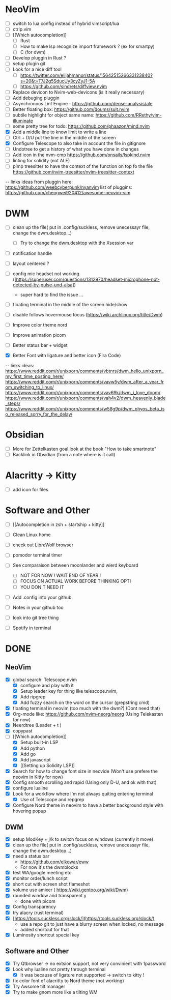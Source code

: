 # NeoVim
- [ ] switch to lua config instead of hybrid vimscript/lua 
- [ ] ctrlp.vim
- [ ] [[Which autocompletion]]
	- [ ] Rust
    - [ ] How to make lsp recognize import framework ? (ex for smartpy) 
    - [ ] C (for dwm)
- [ ] Develop pluggin in Rust ? 
- [ ] setup plugin git 
- [ ] Look for a nice diff tool 
    - [ ] https://twitter.com/elijahmanor/status/1564251526633123840?s=20&t=T7J2g5SducUy3cyZyJ1-5A
    - [ ] https://github.com/sindrets/diffview.nvim
- [ ] Replace devicon to Nvim-web-devicons (is it really necessary)
- [ ] Add debuging pluggin 
- [ ] Asynchronous Lint Engine - https://github.com/dense-analysis/ale
- [ ] Better floating box: https://github.com/doums/suit.nvim
- [ ] subtile highlight for object same name: https://github.com/RRethy/vim-illuminate
- [ ] some pretty tree for todo: https://github.com/phaazon/mind.nvim
- [x] Add a middle line to know limit to write a line
- [ ] Ctrl + D/U put the line in the middle of the screen 
- [x] Configure Telescope to also take in account the file in gitignore
- [ ] Undotree to get a history of what you have done in changes 
- [ ] Add icon in the nvm-cmp https://github.com/onsails/lspkind.nvim
- [ ] linting for solidity (not ALE)
- [ ] pimp treesitter to have the context of the function on top fo the file https://github.com/nvim-treesitter/nvim-treesitter-context

-- links
ideas from pluggin here: https://github.com/weebcyberpunk/nyanvim
list of pluggins: https://github.com/chengwei920412/awesome-neovim-vim

# DWM

- [ ] clean up the file( put in .config/suckless, remove unecessayr file, change the dwm.desktop…)
    - [ ] Try to change the dwm.desktop with the Xsession var
- [ ] notification handle
- [ ] layout centered ?
- [ ] config mic headset not working 
        ([https://superuser.com/questions/1312970/headset-microphone-not-detected-by-pulse-und-alsa])
    - super hard to find the issue ...
- [ ] floating terminal in the middle of the screen hide/show
- [ ] disable follows hovermouse focus (https://wiki.archlinux.org/title/Dwm)
- [ ] Improve color theme nord 
- [ ] Improve animation picom
- [ ] Better status bar + widget
- [x] Better Font with ligature and better icon (Fira Code)


-- links ideas:
https://www.reddit.com/r/unixporn/comments/vbtnrs/dwm_hello_unixporn_my_first_time_posting_here/
https://www.reddit.com/r/unixporn/comments/vavw5y/dwm_after_a_year_from_switching_to_linux/
https://www.reddit.com/r/unixporn/comments/vav69k/dwm_i_love_doom/
https://www.reddit.com/r/unixporn/comments/vah4v2/dwm_heavenly_blade_steps/
https://www.reddit.com/r/unixporn/comments/w58g9p/dwm_phyos_beta_iso_released_sorry_for_the_delay/

# Obsidian
- [ ] More for Zettelkasten goal look at the book "How to take smartnote"
- [ ] Backlink in Obsidian (from a note where is it call)

# Alacritty -> Kitty
- [ ] add icon for files 

# Software and Other
- [ ] [[Autocompletion in zsh + startship + kitty]]
- [ ] Clean Linux home
- [ ] check out LibreWolf browser 
- [ ] pomodor terminal timer
- [ ] See comparaison between moonlander and wierd keyboard
	- [ ] NOT FOR NOW ! WAIT END OF YEAR ! 
	- [ ] FOCUS ON ACTUAL WORK BEFORE THINKING OPTI
	- [ ] YOU DON'T NEED IT 
- [ ] Add .config into your github
- [ ] Notes in your github too
- [ ] look into git tree thing 
- [ ] Spotify in terminal 



# DONE
## NeoVim
- [x] global search: Telescope.nvim
    - [x] configure and play with it
	- [x] Setup leader key for thing like telescope.nvim, 
	- [x] Add ripgrep
	- [x] Add fuzzy search on the word on the cursor (grepstring cmd)
- [x] floating terminal in neovim  (too much with the dwm?) (Dont need that) 
- [x] Org-mode like: https://github.com/nvim-neorg/neorg (Using Telekasten for now) 
- [x] Neerdtree (Leader + t ) 
- [x] copypast
- [ ] [[Which autocompletion]]
	- [x] Setup built-in LSP
	- [x] Add python
	- [x] Add go 
	- [x] Add javascript
	- [x] [[Setting up Solidity LSP]]
- [x] Search for how to change font size in neovide (Won't use prefere the neovim in Kitty for now)
- [x] Config smooth scrolling and rapid (Using only D-U, and ok with that)
- [x] configure lualine
- [x] Look for a workflow where I'm not always quiting entering terminal 
	- [x] Use of Telescope and repgrep
- [x] Configure Nord theme in neovim to have a better background style with hovering popup

## DWM

- [x] setup ModKey + j/k to switch focus on windows (currently it move)
- [X] clean up the file( put in .config/suckless, remove unecessayr file, change the dwm.desktop…)
- [X] need a status bar
    - https://github.com/elkowar/eww
    - For now it's the dwmblocks
- [X] test WA/google meeting etc
- [X] monitor order/lunch script
- [X] short cut with screen shot flameshot
- [X] volume use amixer ( https://wiki.gentoo.org/wiki/Dwm)
- [X] rounded window and transparent y
	- done with picom
- [x] Config transparency
- [X] try alacry (rust terminal)
- [x] [https://tools.suckless.org/slock/](https://tools.suckless.org/slock/) 
	- use a repo git to just have a blurry screen when locked, no message
	- added shortcut for that 
- [X] Luminosity shortcut special key 
## Software and Other
- [X] Try Qtbrowser -> no extsion support, not very convinient with 1password
- [x] Look why lualine not pretty through terminal
	- [x] It was because of ligature not supported -> switch to kitty !
- [x] fix color font of alacritty to Nord theme (not working)
- [X] Try Awsome tilt manager
- [X] Try to make gnom more like a tilting WM 
